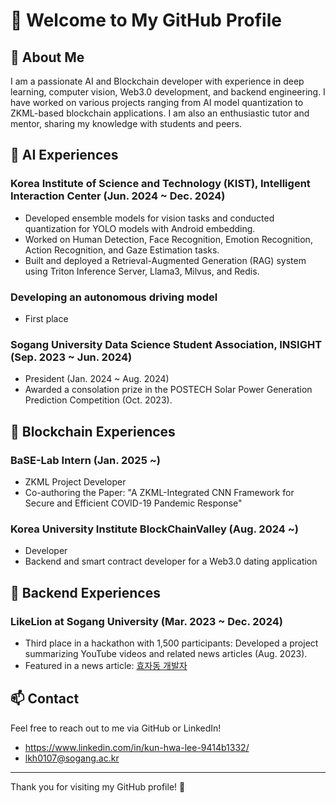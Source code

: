 # 👋 Welcome to My GitHub Profile

## 🚀 About Me
I am a passionate AI and Blockchain developer with experience in deep learning, computer vision, Web3.0 development, and backend engineering. I have worked on various projects ranging from AI model quantization to ZKML-based blockchain applications. I am also an enthusiastic tutor and mentor, sharing my knowledge with students and peers.

## 📌 AI Experiences
### Korea Institute of Science and Technology (KIST), Intelligent Interaction Center (Jun. 2024 ~ Dec. 2024)
- Developed ensemble models for vision tasks and conducted quantization for YOLO models with Android embedding.
- Worked on Human Detection, Face Recognition, Emotion Recognition, Action Recognition, and Gaze Estimation tasks.
- Built and deployed a Retrieval-Augmented Generation (RAG) system using Triton Inference Server, Llama3, Milvus, and Redis.
### Developing an autonomous driving model
- First place  

### Sogang University Data Science Student Association, INSIGHT (Sep. 2023 ~ Jun. 2024)
- President (Jan. 2024 ~ Aug. 2024)
- Awarded a consolation prize in the POSTECH Solar Power Generation Prediction Competition (Oct. 2023).

## 🔗 Blockchain Experiences
### BaSE-Lab Intern (Jan. 2025 ~)
- ZKML Project Developer
- Co-authoring the Paper: "A ZKML-Integrated CNN Framework for Secure and Efficient COVID-19 Pandemic Response"

### Korea University Institute BlockChainValley (Aug. 2024 ~)
- Developer
- Backend and smart contract developer for a Web3.0 dating application

## 🐍 Backend Experiences
### LikeLion at Sogang University (Mar. 2023 ~ Dec. 2024)
- Third place in a hackathon with 1,500 participants: Developed a project summarizing YouTube videos and related news articles (Aug. 2023).
- Featured in a news article: [효자동 개발자](https://n.news.naver.com/article/417/0000944514?sid=105)

## 📫 Contact
Feel free to reach out to me via GitHub or LinkedIn!
- https://www.linkedin.com/in/kun-hwa-lee-9414b1332/
- lkh0107@sogang.ac.kr
  
---
Thank you for visiting my GitHub profile! 🚀

